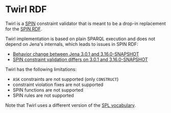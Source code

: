 # Twirl RDF

Twirl is a [SPIN](https://spinrdf.org/spin.html) constraint validator that is meant to be a drop-in replacement for the [SPIN RDF](https://github.com/spinrdf/spinrdf/).

Twirl implementation is based on plain SPARQL execution and does not depend on Jena's internals, which leads to issues in SPIN RDF:
* [Behavior change between Jena 3.0.1 and 3.16.0-SNAPSHOT](https://github.com/spinrdf/spinrdf/issues/22)
* [SPIN constraint validation differs on 3.0.1 and 3.16.0-SNAPSHOT](https://www.mail-archive.com/users@jena.apache.org/msg17304.html)

Twirl has the following limitations:
* `ASK` constraints are not supported (only `CONSTRUCT`)
* constraint violation fixes are not supported
* SPIN functions are not supported
* SPIN rules are not supported

Note that Twirl uses a different version of the [SPL vocabulary](etc/spl.spin.ttl).